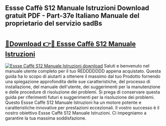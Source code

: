 ## Essse Caffè S12 Manuale Istruzioni Download gratuit PDF - Part-37e Italiano Manuale del proprietario del servizio sadBs

# <h2><a href="http://dfbsom.blite.top/?on=Essse+Caff%c3%a8+S12+Manuale+Istruzioni">🔗Download 👉🔴 Essse Caffè S12 Manuale Istruzioni</a></h2>

[![Essse Caffè S12 Manuale Istruzioni download](https://i.imgur.com/lujVjoI.png)](http://dfbsom.blite.top/?on=Essse+Caff%c3%a8+S12+Manuale+Istruzioni)
Saluti e benvenuto nel manuale utente completo per il tuo REDDDDDDD appena acquistato. Questa guida ha lo scopo di aiutarti a ottenere il massimo dal tuo Prodotto fornendo una spiegazione approfondita delle sue caratteristiche, del processo di installazione, del manuale dell'utente, dei suggerimenti per la manutenzione e delle procedure di risoluzione dei problemi. Si prega di conservare questa guida per riferimenti futuri e suggerimenti per la risoluzione dei problemi. Questo Essse Caffè S12 Manuale Istruzioni ha un motore potente e caratteristiche innovative per prestazioni eccezionali. Il vostro successo è il nostro obiettivo Essse Caffè S12 Manuale Istruzioni. Ci impegniamo a garantire la tua massima soddisfazione.

